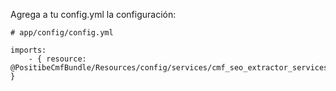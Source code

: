 Agrega a tu config.yml la configuración:

    # app/config/config.yml

    imports:
        - { resource: @PositibeCmfBundle/Resources/config/services/cmf_seo_extractor_services.yml }